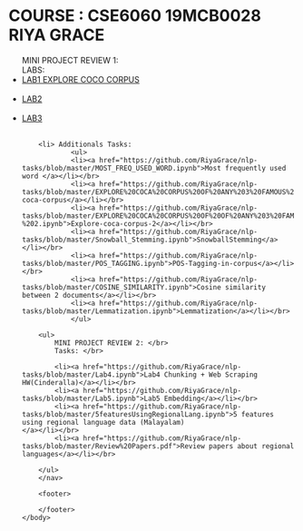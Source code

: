 	
<html>
	<head> </head>
	<body>
	<h1>COURSE : CSE6060 19MCB0028 RIYA GRACE</h1>
		<nav>
    		<ul> 
			MINI PROJECT REVIEW 1:</br>
			LABS:</br>
			<li><a href="https://github.com/RiyaGrace/nlp-tasks/blob/master/LAB1_TASKS.ipynb">LAB1 EXPLORE COCO CORPUS</a></li></br>
			<li><a href="https://github.com/RiyaGrace/nlp-tasks/blob/master/LAB2_TASKS.ipynb">LAB2 </a></li></br>
			<li><a href="https://github.com/RiyaGrace/nlp-tasks/blob/master/LAB3_TASKS.ipynb">LAB3</a></li></br>
  		
		<li> Additionals Tasks:
    			<ul>
				<li><a href="https://github.com/RiyaGrace/nlp-tasks/blob/master/MOST_FREQ_USED_WORD.ipynb">Most frequently used word </a></li></br>
				<li><a href="https://github.com/RiyaGrace/nlp-tasks/blob/master/EXPLORE%20COCA%20CORPUS%20OF%20ANY%203%20FAMOUS%20PEOPLE.pdf">Explore-coca-corpus</a></li></br>
				<li><a href="https://github.com/RiyaGrace/nlp-tasks/blob/master/EXPLORE%20COCA%20CORPUS%20OF%20OF%20ANY%203%20FAMOUS%20PEOPLE-%202.ipynb">Explore-coca-corpus-2</a></li></br>
				<li><a href="https://github.com/RiyaGrace/nlp-tasks/blob/master/Snowball_Stemming.ipynb">SnowballStemming</a></li></br>
				<li><a href="https://github.com/RiyaGrace/nlp-tasks/blob/master/POS_TAGGING.ipynb">POS-Tagging-in-corpus</a></li></br>
				<li><a href="https://github.com/RiyaGrace/nlp-tasks/blob/master/COSINE_SIMILARITY.ipynb">Cosine similarity between 2 documents</a></li></br>
				<li><a href="https://github.com/RiyaGrace/nlp-tasks/blob/master/Lemmatization.ipynb">Lemmatization</a></li></br>
    			</ul>
  		
		<ul> 
			MINI PROJECT REVIEW 2: </br>
			Tasks: </br>
			
			<li><a href="https://github.com/RiyaGrace/nlp-tasks/blob/master/Lab4.ipynb">Lab4 Chunking + Web Scraping HW(Cinderalla)</a></li></br>
			<li><a href="https://github.com/RiyaGrace/nlp-tasks/blob/master/Lab5.ipynb">Lab5 Embedding</a></li></br>
			<li><a href="https://github.com/RiyaGrace/nlp-tasks/blob/master/5featuresUsingRegionalLang.ipynb">5 features using regional language data (Malayalam)                                       </a></li></br>
  			<li><a href="https://github.com/RiyaGrace/nlp-tasks/blob/master/Review%20Papers.pdf">Review papers about regional languages</a></li></br>
			
		</ul>
		</nav>
		
		<footer>
    		
		</footer>
	</body>
</html>
